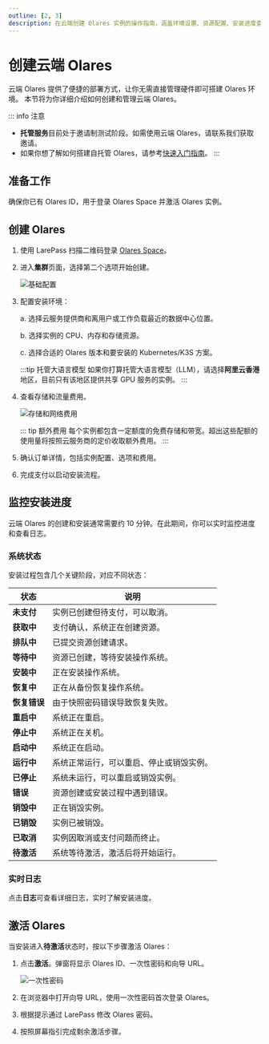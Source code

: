 ```yaml
---
outline: [2, 3]
description: 在云端创建 Olares 实例的操作指南，涵盖环境设置、资源配置、安装进度查看和系统激活步骤，帮助快速部署并开始使用。
---
```


# 创建云端 Olares

云端 Olares 提供了便捷的部署方式，让你无需直接管理硬件即可搭建 Olares 环境。
本节将为你详细介绍如何创建和管理云端 Olares。

::: info 注意
- **托管服务**目前处于邀请制测试阶段。如需使用云端 Olares，请联系我们获取邀请。
- 如果你想了解如何搭建自托管 Olares，请参考[快速入门指南](../manual/get-started/index.md)。
:::

## 准备工作

确保你已有 Olares ID，用于登录 Olares Space 并激活 Olares 实例。

## 创建 Olares

1. 使用 LarePass 扫描二维码登录 [Olares Space](https://space.olares.com/)。
2. 进入**集群**页面，选择第二个选项开始创建。

   ![基础配置](/images/how-to/space/basic_configuration.jpg#bordered)
3. 配置安装环境：

    a. 选择云服务提供商和离用户或工作负载最近的数据中心位置。

    b. 选择实例的 CPU、内存和存储资源。

    c. 选择合适的 Olares 版本和要安装的 Kubernetes/K3S 方案。

   :::tip 托管大语言模型
   如果你打算托管大语言模型（LLM），请选择**阿里云香港**地区，目前只有该地区提供共享 GPU 服务的实例。
   :::

4. 查看存储和流量费用。

   ![存储和网络费用](/images/how-to/space/storage_and_network.jpg#bordered)

   ::: tip 额外费用
   每个实例都包含一定额度的免费存储和带宽。超出这些配额的使用量将按照云服务商的定价收取额外费用。
   :::
5. 确认订单详情，包括实例配置、选项和费用。
6. 完成支付以启动安装流程。

## 监控安装进度

云端 Olares 的创建和安装通常需要约 10 分钟。在此期间，你可以实时监控进度和查看日志。

### 系统状态

安装过程包含几个关键阶段，对应不同状态：

| 状态       | 说明                   |
|----------|----------------------|
| **未支付**  | 实例已创建但待支付，可以取消。      |
| **获取中**  | 支付确认，系统正在创建资源。       |
| **排队中**  | 已提交资源创建请求。           |
| **等待中**  | 资源已创建，等待安装操作系统。      |
| **安装中**  | 正在安装操作系统。            |
| **恢复中**  | 正在从备份恢复操作系统。         |
| **恢复错误** | 由于快照密码错误导致恢复失败。      |
| **重启中**  | 系统正在重启。              |
| **停止中**  | 系统正在关机。              |
| **启动中**  | 系统正在启动。              |
| **运行中**  | 系统正常运行，可以重启、停止或销毁实例。 |
| **已停止**  | 系统未运行，可以重启或销毁实例。     |
| **错误**   | 资源创建或安装过程中遇到错误。      |
| **销毁中**  | 正在销毁实例。              |
| **已销毁**  | 实例已被销毁。              |
| **已取消**  | 实例因取消或支付问题而终止。       |
| **待激活**  | 系统等待激活，激活后将开始运行。     |

### 实时日志

点击**日志**可查看详细日志，实时了解安装进度。

## 激活 Olares

当安装进入**待激活**状态时，按以下步骤激活 Olares：

1. 点击**激活**。弹窗将显示 Olares ID、一次性密码和向导 URL。

   ![一次性密码](/images/how-to/space/one_time_password.jpg#bordered)

2. 在浏览器中打开向导 URL，使用一次性密码首次登录 Olares。
3. 根据提示通过 LarePass 修改 Olares 密码。
4. 按照屏幕指引完成剩余激活步骤。